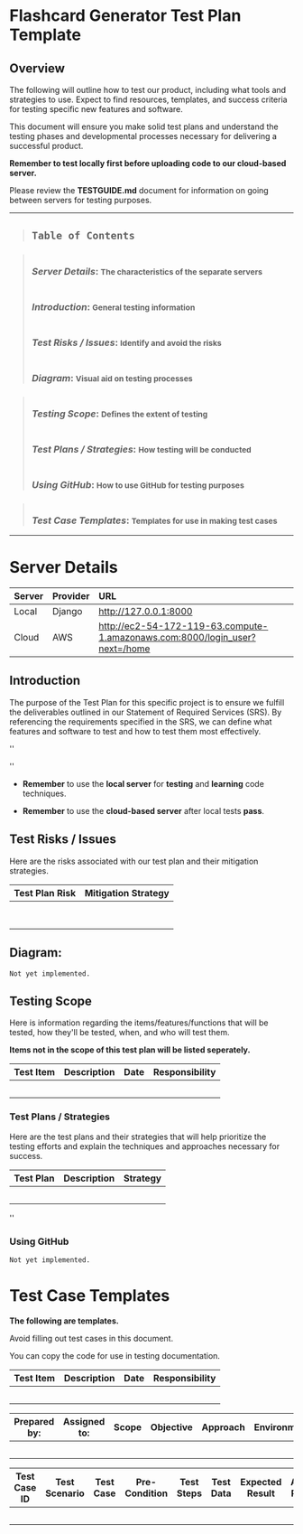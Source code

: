 # Flashcard Generator Test Plan Template

## Overview

The following will outline how to test our product, including what tools and strategies to use. Expect to find resources, templates, and success criteria for testing specific new features and software. 


This document will ensure you make solid test plans and understand the testing phases and developmental processes necessary for delivering a successful product.


**Remember to test locally first before uploading code to our cloud-based server.**

Please review the **TESTGUIDE.md** document for information on going between servers for testing purposes.

---

> ## **``Table of Contents``**

> ### <br>*Server Details*: <small>The characteristics of the separate servers</small>
> ### <br>*Introduction*: <small>General testing information</small>
> ### <br>*Test Risks / Issues*: <small>Identify and avoid the risks</small>
> ### <br>*Diagram*: <small>Visual aid on testing processes</small>


> ### <br>*Testing Scope*: <small>Defines the extent of testing</small>
> ### <br>*Test Plans / Strategies*: <small>How testing will be conducted</small>
> ### <br>*Using GitHub*: <small>How to use GitHub for testing purposes</small>

> ### <br>*Test Case Templates*: <small>Templates for use in making test cases</small>


---

# <a name="_x7m16otabon9"></a><a name="_64tqgr9am01"></a>**Server Details** 

|**Server**|**Provider**|**URL**|
| :- | :- | :- |
|Local|Django|http://127.0.0.1:8000|
|Cloud|AWS|http://ec2-54-172-119-63.compute-1.amazonaws.com:8000/login_user?next=/home|



## Introduction
The purpose of the Test Plan for this specific project is to ensure we fulfill the deliverables outlined in our Statement of Required Services (SRS). By referencing the requirements specified in the SRS, we can define what features and software to test and how to test them most effectively.

''

''

* **Remember** to use the **local server** for **testing** and **learning** code techniques.


* **Remember** to use the **cloud-based server** after local tests **pass**.

## Test Risks / Issues

Here are the risks associated with our test plan and their mitigation strategies.

| Test Plan Risk | Mitigation Strategy |
| -------------- | ------------------- |
|                |                     |
|                |                     |
|                |                     |
|                |                     |
|                |                     |
|                |                     |
|                |                     |
|                |                     |

## Diagram:
```Not yet implemented.```

## Testing Scope

Here is information regarding the items/features/functions that will be tested, how they'll be tested, when, and who will test them.

**Items not in the scope of this test plan will be listed seperately.**

| Test Item | Description | Date | Responsibility |
| --------- | ----------- | ---- | -------------- |
|           |             |      |                |
|           |             |      |                |
|           |             |      |                |
|           |             |      |                |
|           |             |      |                |


### Test Plans / Strategies

Here are the test plans and their strategies that will help prioritize the testing efforts and explain the techniques and approaches necessary for success.

| Test Plan | Description | Strategy |
| --------- | ----------- | -------- |
|           |             |          |
|           |             |          |
|           |             |          |
|           |             |          |
|           |             |          |

''

### Using GitHub

```Not yet implemented.```

# Test Case Templates

**The following are templates.** 

Avoid filling out test cases in this document.

You can copy the code for use in testing documentation. 



| Test Item | Description | Date | Responsibility |
| --------- | ----------- | ---- | -------------- |
|           |             |      |                |
|           |             |      |                |
|           |             |      |                |
|           |             |      |                |
|           |             |      |                |


| Prepared by: | Assigned to: | Scope | Objective | Approach | Environment |
| ------------ | ------------ | ----- | --------- | -------- | ----------- |
|              |              |       |           |          |             |
|              |              |       |           |          |             |
|              |              |       |           |          |             |
|              |              |       |           |          |             |
|              |              |       |           |          |             |

| Test Case ID | Test Scenario | Test Case | Pre-Condition | Test Steps | Test Data | Expected Result | Actual Result | Status (Pass/Fail) |
| ------------ | ------------- | --------- | ------------- | ---------- | --------- | --------------- | ------------- | ------------------ |
|              |               |           |               |            |           |                 |               |                    |
|              |               |           |               |            |           |                 |               |                    |
|              |               |           |               |            |           |                 |               |                    |
|              |               |           |               |            |           |                 |               |                    |
|              |               |           |               |            |           |                 |               |                    |